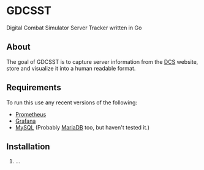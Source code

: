 # GDCSST
Digital Combat Simulator Server Tracker written in Go

## About
The goal of GDCSST is to capture server information from the [DCS](digitalcombatsimulator.com/) website, store and visualize it into a human readable format. 

## Requirements
To run this use any recent versions of the following:
- [Prometheus](https://github.com/prometheus/prometheus)
- [Grafana](https://github.com/grafana/grafana)
- [MySQL](https://www.mysql.com/) (Probably [MariaDB](https://mariadb.org/) too, but haven't tested it.)

## Installation
1. ...
